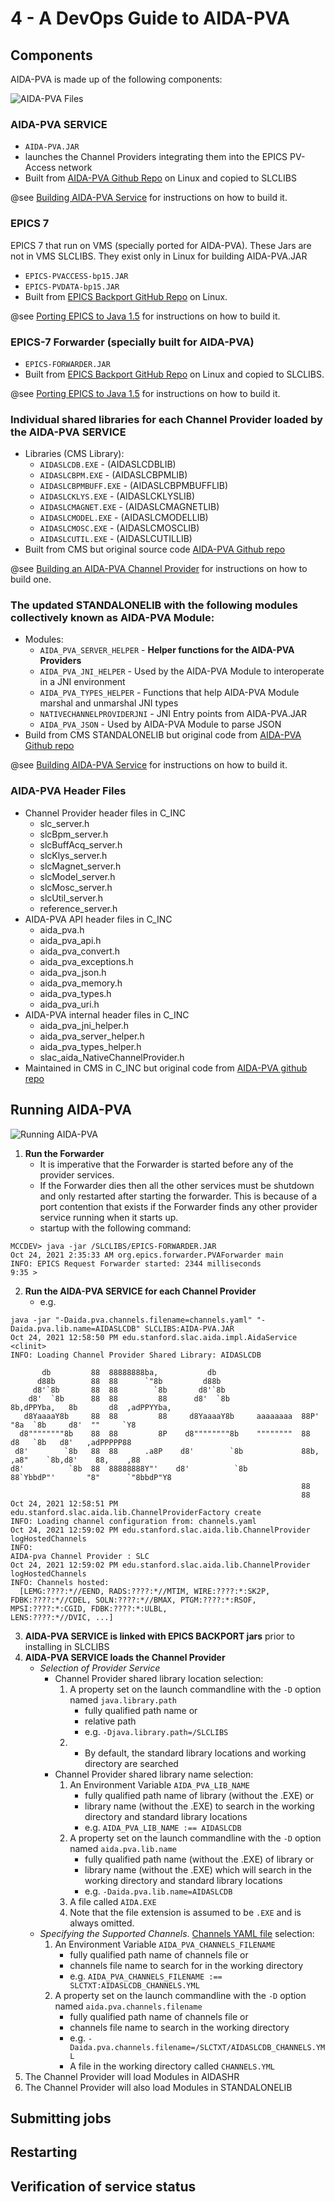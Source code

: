 # 4 - A DevOps Guide to AIDA-PVA

## Components

AIDA-PVA is made up of the following components:

![AIDA-PVA Files](images/aida-pva-files.png)

### AIDA-PVA SERVICE
* `AIDA-PVA.JAR`
* launches the Channel Providers integrating them into the EPICS PV-Access network
* Built from [AIDA-PVA Github Repo](https://github.com/slaclab/aida-pva) on Linux and copied to SLCLIBS

@see [Building AIDA-PVA Service](3_1_Building_AIDA_PVA_Service.md) for instructions on how to build it.

### EPICS 7 
EPICS 7 that run on VMS (specially ported for AIDA-PVA).  These Jars are not in VMS SLCLIBS.  They exist only in Linux for building AIDA-PVA.JAR
* `EPICS-PVACCESS-bp15.JAR`
* `EPICS-PVDATA-bp15.JAR`
* Built from [EPICS Backport GitHub Repo](https://github.com/slaclab/epics-server-java-backport-1.5) on Linux.

@see [Porting EPICS to Java 1.5](5_0_Porting_EPICS_to_Java_1_5_on_VMS.md) for instructions on how to build it.

### EPICS-7 Forwarder (specially built for AIDA-PVA)
* `EPICS-FORWARDER.JAR`
* Built from [EPICS Backport GitHub Repo](https://github.com/slaclab/epics-server-java-backport-1.5) on Linux and copied to SLCLIBS.

@see [Porting EPICS to Java 1.5](5_0_Porting_EPICS_to_Java_1_5_on_VMS.md) for instructions on how to build it.

### Individual shared libraries for each Channel Provider loaded by the AIDA-PVA SERVICE
* Libraries (CMS Library):
    * `AIDASLCDB.EXE` - (AIDASLCDBLIB)
    * `AIDASLCBPM.EXE` - (AIDASLCBPMLIB)
    * `AIDASLCBPMBUFF.EXE` - (AIDASLCBPMBUFFLIB)
    * `AIDASLCKLYS.EXE` - (AIDASLCKLYSLIB)
    * `AIDASLCMAGNET.EXE` - (AIDASLCMAGNETLIB)
    * `AIDASLCMODEL.EXE` - (AIDASLCMODELLIB)
    * `AIDASLCMOSC.EXE` - (AIDASLCMOSCLIB)
    * `AIDASLCUTIL.EXE` - (AIDASLCUTILLIB)
* Built from CMS but original source code [AIDA-PVA Github repo](https://github.com/slaclab/aida-pva/tree/master/src/cpp/providers)

@see [Building an AIDA-PVA Channel Provider](3_3_Building_AIDA_PVA_Channel_Provider.md) for instructions on how to build one.

### The updated STANDALONELIB with the following modules collectively known as AIDA-PVA Module:
* Modules:
    * `AIDA_PVA_SERVER_HELPER` - **Helper functions for the AIDA-PVA Providers**
    * `AIDA_PVA_JNI_HELPER` - Used by the AIDA-PVA Module to interoperate in a JNI environment
    * `AIDA_PVA_TYPES_HELPER` - Functions that help AIDA-PVA Module marshal and unmarshal JNI types
    * `NATIVECHANNELPROVIDERJNI` - JNI Entry points from AIDA-PVA.JAR
    * `AIDA_PVA_JSON` - Used by AIDA-PVA Module to parse JSON
* Build from CMS STANDALONELIB but original code from [AIDA-PVA Github repo](https://github.com/slaclab/aida-pva/tree/master/src/cpp/aida-pva)

@see [Building AIDA-PVA Service](3_2_Building_AIDA_PVA_into_STANDALONELIB.md) for instructions on how to build it.

### AIDA-PVA Header Files
* Channel Provider header files in C_INC
  * slc_server.h
  * slcBpm_server.h
  * slcBuffAcq_server.h
  * slcKlys_server.h
  * slcMagnet_server.h
  * slcModel_server.h
  * slcMosc_server.h
  * slcUtil_server.h
  * reference_server.h
* AIDA-PVA API header files in C_INC
  * aida_pva.h
  * aida_pva_api.h
  * aida_pva_convert.h 
  * aida_pva_exceptions.h 
  * aida_pva_json.h 
  * aida_pva_memory.h 
  * aida_pva_types.h 
  * aida_pva_uri.h
* AIDA-PVA internal header files in C_INC
  * aida_pva_jni_helper.h
  * aida_pva_server_helper.h
  * aida_pva_types_helper.h
  * slac_aida_NativeChannelProvider.h
* Maintained in CMS in C_INC but original code from [AIDA-PVA github repo](https://github.com/slaclab/aida-pva/tree/master/src/cpp)

## Running AIDA-PVA

![Running AIDA-PVA](images/aida-pva-system-components-wa.png)

1. **Run the Forwarder**
   * It is imperative that the Forwarder is started before any of the provider services. 
   * If the Forwarder dies then all the other services must be shutdown and only restarted after starting the forwarder. This is because of a port contention that exists if the Forwarder finds any other provider service running when it starts up.
   * startup with the following command:
```shell
MCCDEV> java -jar /SLCLIBS/EPICS-FORWARDER.JAR
Oct 24, 2021 2:35:33 AM org.epics.forwarder.PVAForwarder main
INFO: EPICS Request Forwarder started: 2344 milliseconds
9:35 > 
```
2. **Run the AIDA-PVA SERVICE for each Channel Provider**
   * e.g. 
```shell
java -jar "-Daida.pva.channels.filename=channels.yaml" "-Daida.pva.lib.name=AIDASLCDB" SLCLIBS:AIDA-PVA.JAR
Oct 24, 2021 12:58:50 PM edu.stanford.slac.aida.impl.AidaService <clinit>
INFO: Loading Channel Provider Shared Library: AIDASLCDB

       db         88  88888888ba,           db
      d88b        88  88      `"8b         d88b
     d8'`8b       88  88        `8b       d8'`8b
    d8'  `8b      88  88         88      d8'  `8b                8b,dPPYba,   8b       d8  ,adPPYYba,
   d8YaaaaY8b     88  88         88     d8YaaaaY8b     aaaaaaaa  88P'    "8a  `8b     d8'  ""     `Y8
  d8""""""""8b    88  88         8P    d8""""""""8b    """"""""  88       d8   `8b   d8'   ,adPPPPP88
 d8'        `8b   88  88      .a8P    d8'        `8b             88b,   ,a8"    `8b,d8'    88,    ,88
d8'          `8b  88  88888888Y"'    d8'          `8b            88`YbbdP"'       "8"      `"8bbdP"Y8
                                                                 88
                                                                 88
Oct 24, 2021 12:58:51 PM edu.stanford.slac.aida.lib.ChannelProviderFactory create
INFO: Loading channel configuration from: channels.yaml
Oct 24, 2021 12:59:02 PM edu.stanford.slac.aida.lib.ChannelProvider logHostedChannels
INFO:
AIDA-pva Channel Provider : SLC
Oct 24, 2021 12:59:02 PM edu.stanford.slac.aida.lib.ChannelProvider logHostedChannels
INFO: Channels hosted:
  [LEMG:????:*//EEND, RADS:????:*//MTIM, WIRE:????:*:SK2P, FDBK:????:*//CDEL, SOLN:????:*//BMAX, PTGM:????:*:RSOF, MPSI:????:*:CGID, FDBK:????:*:ULBL,
LENS:????:*//DVIC, ...]
```
3. **AIDA-PVA SERVICE is linked with EPICS BACKPORT jars** prior to installing in SLCLIBS
4. **AIDA-PVA SERVICE loads the Channel Provider**
   * _Selection of Provider Service_
     * Channel Provider shared library location selection:
       1. A property set on the launch commandline with the `-D` option named `java.library.path`
           * fully qualified path name or
           * relative path
           * e.g. `-Djava.library.path=/SLCLIBS`
       2. * By default, the standard library locations and working directory are searched
     * Channel Provider shared library name selection:
       1. An Environment Variable `AIDA_PVA_LIB_NAME`
           * fully qualified path name of library (without the .EXE) or
           * library name (without the .EXE) to search in the working directory and standard library locations
           * e.g. `AIDA_PVA_LIB_NAME :== AIDASLCDB` 
       2. A property set on the launch commandline with the `-D` option named `aida.pva.lib.name`
           * fully qualified path name (without the .EXE) of library or
           * library name (without the .EXE) which will search in the working directory and standard library locations
           * e.g. `-Daida.pva.lib.name=AIDASLCDB`
       3. A file called `AIDA.EXE`
       4. Note that the file extension is assumed to be `.EXE` and is always omitted.
   * _Specifying the Supported Channels_.  [Channels YAML file](2_3_CHANNELS_YML_file) selection: 
     1. An Environment Variable `AIDA_PVA_CHANNELS_FILENAME`
         * fully qualified path name of channels file or
         * channels file name to search for in the working directory
         * e.g. `AIDA_PVA_CHANNELS_FILENAME :== SLCTXT:AIDASLCDB_CHANNELS.YML`
     2. A property set on the launch commandline with the `-D` option named `aida.pva.channels.filename`
         * fully qualified path name of channels file or
         * channels file name to search in the working directory
         * e.g. `-Daida.pva.channels.filename=/SLCTXT/AIDASLCDB_CHANNELS.YML`
         * A file in the working directory called `CHANNELS.YML`
5. The Channel Provider will load Modules in AIDASHR
6. The Channel Provider will also load Modules in STANDALONELIB

## Submitting jobs

## Restarting

## Verification of service status

